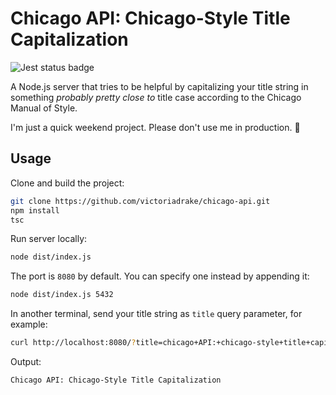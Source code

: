 # Chicago API: Chicago-Style Title Capitalization

![Jest status badge](https://github.com/victoriadrake/chicago-api/workflows/jest/badge.svg)

A Node.js server that tries to be helpful by capitalizing your title string in something _probably pretty close to_ title case according to the Chicago Manual of Style.

I'm just a quick weekend project. Please don't use me in production. 🙈

## Usage

Clone and build the project:

```sh
git clone https://github.com/victoriadrake/chicago-api.git
npm install
tsc
```

Run server locally:

```sh
node dist/index.js
```

The port is `8080` by default. You can specify one instead by appending it:

```sh
node dist/index.js 5432
```

In another terminal, send your title string as `title` query parameter, for example:

```sh
curl http://localhost:8080/?title=chicago+API:+chicago-style+title+capitalization
```

Output:

```text
Chicago API: Chicago-Style Title Capitalization
```
